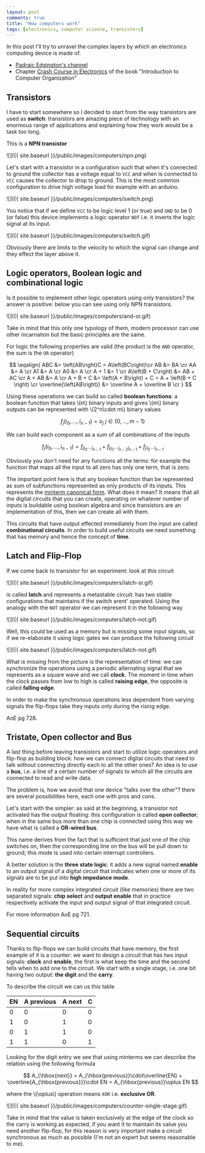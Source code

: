 ```yaml
---
layout: post
comments: true
title: "How computers work"
tags: [electronics, computer science, transistors]
---
```


In this post I'll try to unravel the complex layers by which
an electronics computing device is made of.

 - [Padraic Edgington's channel](https://www.youtube.com/channel/UC4ls2cPrXHfEO_oTHZcCclA)
 - Chapter [Crash Course in Electronics](http://bob.cs.sonoma.edu/IntroCompOrg-x64/bookch4.html#x15-480004.4) of the book "Introduction to Computer Organization"

## Transistors

I have to start somewhere so I decided to start from the way transistors are
used as **switch**: transistors are amazing piece of technology with an enormous
range of applications and explaining how they work would be a task too long.

This is a **NPN transistor**

![]({{ site.baseurl }}/public/images/computers/npn.png)

Let's start with a transistor in a configuration such that when it's connected
to ground the collector has a voltage equal to ``VCC`` and when is connected
to ``VCC`` causes the collector to drop to ground. This is the most common
configuration to drive high voltage load for example with an arduino.

![]({{ site.baseurl }}/public/images/computers/switch.png)

You notice that if we define ``VCC`` to be logic level 1 (or true) and
``GND`` to be 0 (or false) this device implements a logic operator ``NOT``
i.e. it inverts the logic signal at its input.

![]({{ site.baseurl }}/public/images/computers/switch.gif)


Obviously there are limits to the velocity to which the signal can change
and they effect the layer above it.


## Logic operators, Boolean logic and combinational logic

Is it possible to implement other logic operators using only transistors?
the answer is positive: below you can see using only NPN transistors.

![]({{ site.baseurl }}/public/images/computers/and-or.gif)

Take in mind that this only one typology of them, modern processor can
use other incarnation but the basic principles are the same.

For logic the following properties are valid (the product is the ``AND``
operator, the sum is the ``OR`` operator)

$$
\eqalign{
ABC &= \left(AB\right)C = A\left(BC\right)\cr
AB  &= BA \cr
AA  &= A \cr
A1  &= A \cr
A0  &= A \cr
A + 1 &= 1 \cr
A\left(B + C\right) &= AB + AC \cr
A + AB &= A \cr
A + B + C &= \left(A + B\right) + C = A + \left(B + C \right) \cr
\overline{\left(AB\right)} &= \overline A + \overline B \cr
}
$$

Using these operations we can build so called **boolean functions**:
a boolean function that takes \\(n\\) binary inputs and gives \\(m\\) binary outputs
can be represented with \\(2^n\cdot m\\) binary values

$$
f_j(i_0,\dots, i_{n - 1}) = o_j\> j\in\left\{0,\dots,m - 1\right\}
$$

We can build each component as a sum of all combinations of the inputs

$$
f_j(i_0,\dots, i_{n - 1}) = f_{ji_0\cdots i_{n - 1}} + f_{ji_0\cdots i_{n - 2} \bar i_{n - 1}} + f_{j\bar i_0\cdots \bar i_{n - 1}}
$$

Obviously you don't need for any functions all the terms: for example the function
that maps all the input to all zero has only one term, that is zero.

The important point here is that any boolean function than be represented
as sum of subfunctions represented as only products of its inputs.
This represents the [minterm canonical form](https://en.wikipedia.org/wiki/Canonical_normal_form).
What does it mean? It means that all the digital circuits that you can create,
operating on whatever number of inputs is buildable using boolean algebra and since
transistors are an implementation of this, then we can create all with them.

This circuits that have output effected immediately from the input are
called **combinational circuits**. In order to build useful circuits
we need something that has memory and hence the concept of **time**.

## Latch and Flip-Flop

If we come back to transistor for an experiment: look at this circuit

![]({{ site.baseurl }}/public/images/computers/latch-sr.gif)

is called **latch** and represents a metastable circuit: has two
stable configurations that maintains if the switch arent' operated.
Using the analogy with the ``NOT`` operator we can represent it in the following
way

![]({{ site.baseurl }}/public/images/computers/latch-not.gif)

Well, this could be used as a memory but is missing some input
signals, so if we re-elaborate it using logic gates we can produce
the following circuit

![]({{ site.baseurl }}/public/images/computers/latch-not.gif)

What is missing from the picture is the representation of time: we can
synchronize the operations using a periodic alternating signal that we
represents as a square wave and we call **clock**. The moment in time when
the clock passes from low to high is called **raising edge**, the opposite
is called **falling edge**.

In order to make the synchronous operations less dependent from varying signals
the flip-flops take they inputs only during the rising edge.

AoE pg 728.

## Tristate, Open collector and Bus

A last thing before leaving transistors and start to utilize logic operators
and flip-flop as building block: how we can connect digital circuits that need to talk
without connecting directly each to all the other ones? An idea is to use a **bus**,
i.e. a line of a certain number of signals to which all the circuits are connected
to read and write data.

The problem is, how we avoid that one device "talks over the other"? there are several
possibilities here, each one with pros and cons.

Let's start with the simpler: as said at the beginning, a transistor not activated
has the output floating: this configuration is called **open collector**; when in the
same bus more than one chip is connected using this way we have what is called a **OR-wired bus**.

This name derives from the fact that is sufficient that just one of the chip switches on, then
the corresponding line on the bus will be pull down to ground; this mode is used into
certain interrupt controllers.

A better solution is the **three state logic**: it adds a new signal named **enable** to
an output signal of a digital circuit that indicates when one or more of its signals
are to be put into **high impedance mode**.

In reality for more complex integrated circuit (like memories) there are two separated
signals: **chip select** and **output enable** that in practice respectively activate
the input and output signal of that integrated circuit.

For more information AoE pg 721.

## Sequential circuits

Thanks to flip-flops we can build circuits that have memory, the first example of it is a counter:
we want to design a circuit that has two input signals: **clock** and **enable**, the first
is what keep the time and the second tells when to add one to the circuit. We start with
a single stage, i.e. one bit having two output: **the digit** and the **carry**.

To describe the circuit we can us this table

| EN | A previous | A next | C |
|----|----|---|---|
| 0  | 0  | 0 | 0 |
| 1  | 0  | 1 | 0 |
| 0  | 1  | 1 | 0 |
| 1  | 1  | 0 | 1 |

Looking for the digit entry we see that using minterms we can describe the relation
using the following formula

$$
A_{\hbox{next}} = A_{\hbox{previous}}\cdot\overline{EN} + \overline{A_{\hbox{previous}}}\cdot EN = A_{\hbox{previous}}\oplus EN
$$

where the \\(\oplus\\) operation means ``XOR`` i.e. **exclusive OR**.

![]({{ site.baseurl }}/public/images/computers/counter-single-stage.gif)

Take in mind that the value is taken exclusively at the edge of the clock so the carry
is working as expected, if you want it to maintain its value you need another flip-flop,
for this reason is very important make a circuit synchronous as much as possible (I'm
not an expert but seems reasonable to me).
